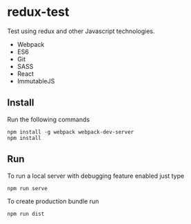 # redux-test
Test using redux and other Javascript technologies.
* Webpack
* ES6
* Git
* SASS
* React
* ImmutableJS

## Install
Run the following commands
```
npm install -g webpack webpack-dev-server
npm install
```

## Run
To run a local server with debugging feature enabled just type
```
npm run serve
```

To create production bundle run
```
npm run dist
```
